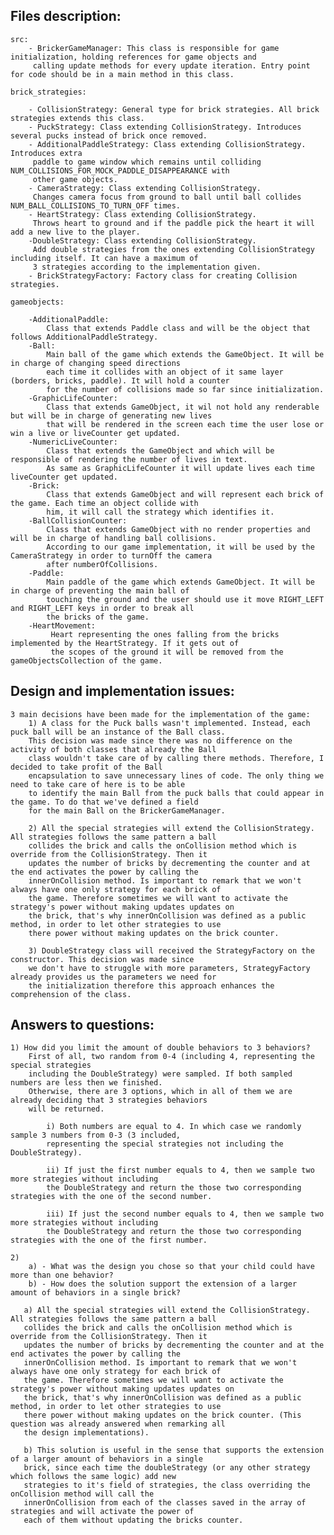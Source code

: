 ## Files description:

    src:
        - BrickerGameManager: This class is responsible for game initialization, holding references for game objects and
         calling update methods for every update iteration. Entry point for code should be in a main method in this class.

    brick_strategies:
    
        - CollisionStrategy: General type for brick strategies. All brick strategies extends this class.
        - PuckStrategy: Class extending CollisionStrategy. Introduces several pucks instead of brick once removed.
        - AdditionalPaddleStrategy: Class extending CollisionStrategy. Introduces extra
         paddle to game window which remains until colliding NUM_COLLISIONS_FOR_MOCK_PADDLE_DISAPPEARANCE with
         other game objects.
        - CameraStrategy: Class extending CollisionStrategy.
         Changes camera focus from ground to ball until ball collides NUM_BALL_COLLISIONS_TO_TURN_OFF times.
        - HeartStrategy: Class extending CollisionStrategy.
         Throws heart to ground and if the paddle pick the heart it will add a new live to the player.
        -DoubleStrategy: Class extending CollisionStrategy.
         Add double strategies from the ones extending CollisionStrategy including itself. It can have a maximum of
         3 strategies according to the implementation given.
        - BrickStrategyFactory: Factory class for creating Collision strategies.

    gameobjects:
    
        -AdditionalPaddle:
            Class that extends Paddle class and will be the object that follows AdditionalPaddleStrategy.
        -Ball:
            Main ball of the game which extends the GameObject. It will be in charge of changing speed directions
            each time it collides with an object of it same layer (borders, bricks, paddle). It will hold a counter
            for the number of collisions made so far since initialization.
        -GraphicLifeCounter:
            Class that extends GameObject, it wil not hold any renderable but will be in charge of generating new lives
            that will be rendered in the screen each time the user lose or win a live or liveCounter get updated.
        -NumericLiveCounter:
            Class that extends the GameObject and which will be responsible of rendering the number of lives in text.
            As same as GraphicLifeCounter it will update lives each time liveCounter get updated.
        -Brick:
            Class that extends GameObject and will represent each brick of the game. Each time an object collide with
            him, it will call the strategy which identifies it.
        -BallCollisionCounter:
            Class that extends GameObject with no render properties and will be in charge of handling ball collisions.
            According to our game implementation, it will be used by the CameraStrategy in order to turnOff the camera
            after numberOfCollisions.
        -Paddle:
            Main paddle of the game which extends GameObject. It will be in charge of preventing the main ball of
            touching the ground and the user should use it move RIGHT_LEFT and RIGHT_LEFT keys in order to break all
            the bricks of the game.
        -HeartMovement:
             Heart representing the ones falling from the bricks implemented by the HeartStrategy. If it gets out of
             the scopes of the ground it will be removed from the gameObjectsCollection of the game.

## Design and implementation issues:

    3 main decisions have been made for the implementation of the game:
        1) A class for the Puck balls wasn't implemented. Instead, each puck ball will be an instance of the Ball class.
        This decision was made since there was no difference on the activity of both classes that already the Ball
        class wouldn't take care of by calling there methods. Therefore, I decided to take profit of the Ball
        encapsulation to save unnecessary lines of code. The only thing we need to take care of here is to be able
        to identify the main Ball from the puck balls that could appear in the game. To do that we've defined a field
        for the main Ball on the BrickerGameManager.

        2) All the special strategies will extend the CollisionStrategy. All strategies follows the same pattern a ball
        collides the brick and calls the onCollision method which is override from the CollisionStrategy. Then it
        updates the number of bricks by decrementing the counter and at the end activates the power by calling the
        innerOnCollision method. Is important to remark that we won't always have one only strategy for each brick of
        the game. Therefore sometimes we will want to activate the strategy's power without making updates updates on
        the brick, that's why innerOnCollision was defined as a public method, in order to let other strategies to use
        there power without making updates on the brick counter.

        3) DoubleStrategy class will received the StrategyFactory on the constructor. This decision was made since
        we don't have to struggle with more parameters, StrategyFactory already provides us the parameters we need for
        the initialization therefore this approach enhances the comprehension of the class.

## Answers to questions:

    1) How did you limit the amount of double behaviors to 3 behaviors?
        First of all, two random from 0-4 (including 4, representing the special strategies
        including the DoubleStrategy) were sampled. If both sampled numbers are less then we finished.
        Otherwise, there are 3 options, which in all of them we are already deciding that 3 strategies behaviors
        will be returned.
        
            i) Both numbers are equal to 4. In which case we randomly sample 3 numbers from 0-3 (3 included,
            representing the special strategies not including the DoubleStrategy).
            
            ii) If just the first number equals to 4, then we sample two more strategies without including
            the DoubleStrategy and return the those two corresponding strategies with the one of the second number.
            
            iii) If just the second number equals to 4, then we sample two more strategies without including
            the DoubleStrategy and return the those two corresponding strategies with the one of the first number.

    2)
        a) - What was the design you chose so that your child could have more than one behavior?
        b) - How does the solution support the extension of a larger amount of behaviors in a single brick?

       a) All the special strategies will extend the CollisionStrategy. All strategies follows the same pattern a ball
       collides the brick and calls the onCollision method which is override from the CollisionStrategy. Then it
       updates the number of bricks by decrementing the counter and at the end activates the power by calling the
       innerOnCollision method. Is important to remark that we won't always have one only strategy for each brick of
       the game. Therefore sometimes we will want to activate the strategy's power without making updates updates on
       the brick, that's why innerOnCollision was defined as a public method, in order to let other strategies to use
       there power without making updates on the brick counter. (This question was already answered when remarking all
       the design implementations).

       b) This solution is useful in the sense that supports the extension of a larger amount of behaviors in a single
       brick, since each time the doubleStrategy (or any other strategy which follows the same logic) add new
       strategies to it's field of strategies, the class overriding the onCollision method will call the
       innerOnCollision from each of the classes saved in the array of strategies and will activate the power of
       each of them without updating the bricks counter.


